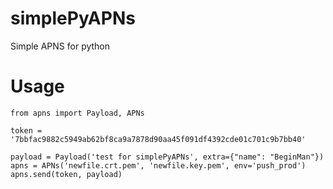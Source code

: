 # simplePyAPNs
Simple APNS for python

# Usage

    from apns import Payload, APNs

    token = '7bbfac9882c5949ab62bf8ca9a7878d90aa45f091df4392cde01c701c9b7bb40'

    payload = Payload('test for simplePyAPNs', extra={"name": "BeginMan"})
    apns = APNs('newfile.crt.pem', 'newfile.key.pem', env='push_prod')
    apns.send(token, payload)

